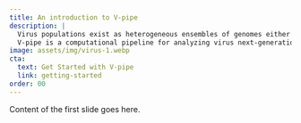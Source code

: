 ```yaml
---
title: An introduction to V-pipe
description: |
  Virus populations exist as heterogeneous ensembles of genomes either within hosts in clinical samples or among hosts in environmental samples.
  V-pipe is a computational pipeline for analyzing virus next-generation sequencing (NGS) data, specializing in samples of mixed viral populations.
image: assets/img/virus-1.webp
cta:
  text: Get Started with V-pipe
  link: getting-started
order: 00
---
```


Content of the first slide goes here.

